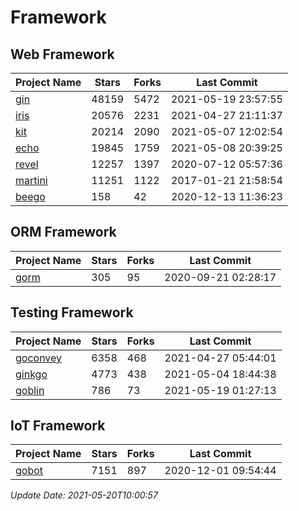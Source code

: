 # Framework

## Web Framework
| Project Name | Stars | Forks | Last Commit |
| ------------ | ----- | ----- | ----------- |
| [gin](https://github.com/gin-gonic/gin) | 48159 | 5472 | 2021-05-19 23:57:55 |
| [iris](https://github.com/kataras/iris) | 20576 | 2231 | 2021-04-27 21:11:37 |
| [kit](https://github.com/go-kit/kit) | 20214 | 2090 | 2021-05-07 12:02:54 |
| [echo](https://github.com/labstack/echo) | 19845 | 1759 | 2021-05-08 20:39:25 |
| [revel](https://github.com/revel/revel) | 12257 | 1397 | 2020-07-12 05:57:36 |
| [martini](https://github.com/go-martini/martini) | 11251 | 1122 | 2017-01-21 21:58:54 |
| [beego](https://github.com/astaxie/beego) | 158 | 42 | 2020-12-13 11:36:23 |

## ORM Framework
| Project Name | Stars | Forks | Last Commit |
| ------------ | ----- | ----- | ----------- |
| [gorm](https://github.com/jinzhu/gorm) | 305 | 95 | 2020-09-21 02:28:17 |

## Testing Framework
| Project Name | Stars | Forks | Last Commit |
| ------------ | ----- | ----- | ----------- |
| [goconvey](https://github.com/smartystreets/goconvey) | 6358 | 468 | 2021-04-27 05:44:01 |
| [ginkgo](https://github.com/onsi/ginkgo) | 4773 | 438 | 2021-05-04 18:44:38 |
| [goblin](https://github.com/franela/goblin) | 786 | 73 | 2021-05-19 01:27:13 |

## IoT Framework
| Project Name | Stars | Forks | Last Commit |
| ------------ | ----- | ----- | ----------- |
| [gobot](https://github.com/hybridgroup/gobot) | 7151 | 897 | 2020-12-01 09:54:44 |

*Update Date: 2021-05-20T10:00:57*